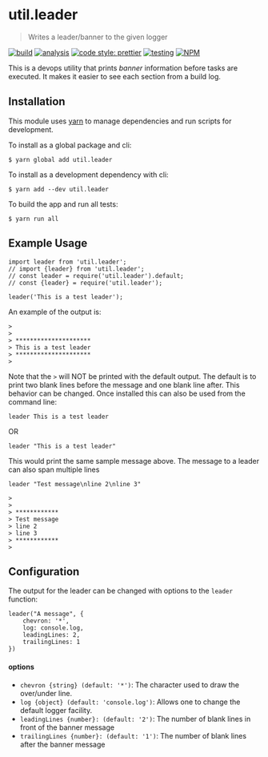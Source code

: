 # util.leader

> Writes a leader/banner to the given logger

[![build](https://github.com/jmquigley/util.leader/workflows/build/badge.svg)](https://github.com/jmquigley/util.leader/actions)
[![analysis](https://img.shields.io/badge/analysis-tslint-9cf.svg)](https://palantir.github.io/tslint/)
[![code style: prettier](https://img.shields.io/badge/code_style-prettier-ff69b4.svg?style=flat-square)](https://github.com/prettier/prettier)
[![testing](https://img.shields.io/badge/testing-jest-blue.svg)](https://facebook.github.io/jest/)
[![NPM](https://img.shields.io/npm/v/util.leader.svg)](https://www.npmjs.com/package/util.leader)


This is a devops utility that prints *banner* information before tasks are executed.  It makes it easier to see each section from a build log.


## Installation

This module uses [yarn](https://yarnpkg.com/en/) to manage dependencies and run scripts for development.

To install as a global package and cli:
```
$ yarn global add util.leader
```

To install as a development dependency with cli:
```
$ yarn add --dev util.leader
```

To build the app and run all tests:
```
$ yarn run all
```


## Example Usage

    import leader from 'util.leader';
    // import {leader} from 'util.leader';
    // const leader = require('util.leader').default;
    // const {leader} = require('util.leader');

    leader('This is a test leader');

An example of the output is:

    >
    >
    > *********************
    > This is a test leader
    > *********************
    >

Note that the `>` will NOT be printed with the default output.  The default is to print two blank lines before the message and one blank line after.  This behavior can be changed.  Once installed this can also be used from the command line:

```
leader This is a test leader
```

OR

```
leader "This is a test leader"
```

This would print the same sample message above.  The message to a leader can also span multiple lines

```
leader "Test message\nline 2\nline 3"
```

    >
    >
    > ************
    > Test message
    > line 2
    > line 3
    > ************
    >


## Configuration

The output for the leader can be changed with options to the `leader` function:

```
leader("A message", {
    chevron: '*',
    log: console.log,
    leadingLines: 2,
    trailingLines: 1
})
```

#### options

- `chevron {string} (default: '*')`: The character used to draw the over/under line.
- `log {object} (default: 'console.log')`: Allows one to change the default logger facility.
- `leadingLines {number}: (default: '2')`: The number of blank lines in front of the banner message
- `trailingLines {number}: (default: '1')`: The number of blank lines after the banner message
